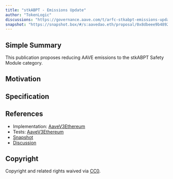 ```yaml
---
title: "stkABPT - Emissions Update"
author: "TokenLogic"
discussions: "https://governance.aave.com/t/arfc-stkabpt-emissions-update/21683"
snapshot: "https://snapshot.box/#/s:aavedao.eth/proposal/0x8dbeee9b489266cfefb8cb3c75fb0791d364975eed48cee951ff04fd17ee57c1"
---
```


## Simple Summary

This publication proposes reducing AAVE emissions to the stkABPT Safety Module category.

## Motivation

## Specification

## References

- Implementation: [AaveV3Ethereum](https://github.com/bgd-labs/aave-proposals-v3/blob/main/src/20250417_AaveV3Ethereum_StkABPTEmissionsUpdate/AaveV3Ethereum_StkABPTEmissionsUpdate_20250417.sol)
- Tests: [AaveV3Ethereum](https://github.com/bgd-labs/aave-proposals-v3/blob/main/src/20250417_AaveV3Ethereum_StkABPTEmissionsUpdate/AaveV3Ethereum_StkABPTEmissionsUpdate_20250417.t.sol)
- [Snapshot](https://snapshot.box/#/s:aavedao.eth/proposal/0x8dbeee9b489266cfefb8cb3c75fb0791d364975eed48cee951ff04fd17ee57c1)
- [Discussion](https://governance.aave.com/t/arfc-stkabpt-emissions-update/21683)

## Copyright

Copyright and related rights waived via [CC0](https://creativecommons.org/publicdomain/zero/1.0/).
